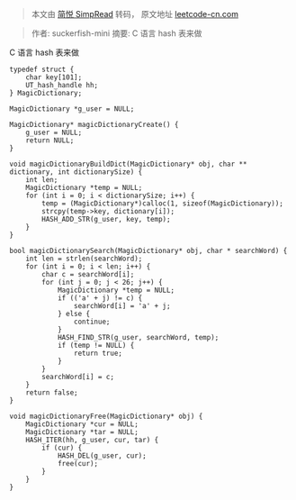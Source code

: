 > 本文由 [简悦 SimpRead](http://ksria.com/simpread/) 转码， 原文地址 [leetcode-cn.com](https://leetcode-cn.com/problems/implement-magic-dictionary/solution/cyu-yan-hashbiao-by-suckerfish-mini-9012/)

> 作者: suckerfish-mini 摘要: C 语言 hash 表来做

C 语言 hash 表来做

```
typedef struct {
    char key[101];
    UT_hash_handle hh;
} MagicDictionary;

MagicDictionary *g_user = NULL;

MagicDictionary* magicDictionaryCreate() {
    g_user = NULL;
    return NULL;
}

void magicDictionaryBuildDict(MagicDictionary* obj, char ** dictionary, int dictionarySize) {
    int len;
    MagicDictionary *temp = NULL;
    for (int i = 0; i < dictionarySize; i++) {
        temp = (MagicDictionary*)calloc(1, sizeof(MagicDictionary));
        strcpy(temp->key, dictionary[i]);
        HASH_ADD_STR(g_user, key, temp);
    }  
}

bool magicDictionarySearch(MagicDictionary* obj, char * searchWord) {
    int len = strlen(searchWord);
    for (int i = 0; i < len; i++) {
        char c = searchWord[i];
        for (int j = 0; j < 26; j++) {
            MagicDictionary *temp = NULL;
            if (('a' + j) != c) {
                searchWord[i] = 'a' + j;
            } else {
                continue;
            }
            HASH_FIND_STR(g_user, searchWord, temp);
            if (temp != NULL) {
                return true;
            }
        }
        searchWord[i] = c;
    }
    return false;
}

void magicDictionaryFree(MagicDictionary* obj) {
    MagicDictionary *cur = NULL;
    MagicDictionary *tar = NULL;
    HASH_ITER(hh, g_user, cur, tar) {
        if (cur) {
            HASH_DEL(g_user, cur);
            free(cur);
        }
    }
}
```